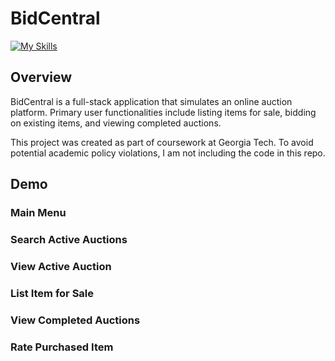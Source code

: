 # BidCentral 

[![My Skills](https://skillicons.dev/icons?i=py,js,html,css,docker)](#)

## Overview

BidCentral is a full-stack application that simulates an online auction platform. Primary user functionalities include listing items for sale, bidding on existing items, and viewing completed auctions. 

This project was created as part of coursework at Georgia Tech. To avoid potential academic policy violations, I am not including the code in this repo. 

## Demo

### Main Menu

### Search Active Auctions 

### View Active Auction 

### List Item for Sale 

### View Completed Auctions 

### Rate Purchased Item 




